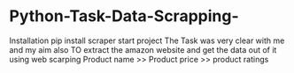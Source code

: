 # Python-Task-Data-Scrapping-
Installation
pip install scraper
start project 
The Task was very clear with me and my aim also
TO extract the amazon website and get the data out of it using web scarping
Product name >> Product price >> product ratings

